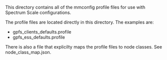 This directory contains all of the mmconfig profile files for use with Spectrum Scale configurations.

The profile files are located directly in this directory.  The examples are:
 - gpfs_clients_defaults.profile
 - gpfs_ess_defaults.profile

There is also a file that explicilty maps the profile files to node classes.  See node_class_map.json.

